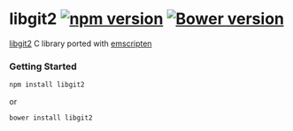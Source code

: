 # libgit2 [![npm version](https://badge.fury.io/js/libgit2.svg)](http://badge.fury.io/js/libgit2) [![Bower version](https://badge.fury.io/bo/libgit2.svg)](https://badge.fury.io/bo/libgit2)

[libgit2](https://libgit2.github.com/) C library ported with [emscripten](https://kripken.github.io/emscripten-site/docs/porting/connecting_cpp_and_javascript/Interacting-with-code.html)

### Getting Started

```sh
npm install libgit2
```
or

```sh
bower install libgit2
```
